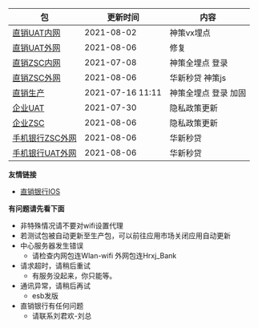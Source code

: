 |  包   | 更新时间  | 内容  |
|  ----  | ----  |----  |
| [直销UAT内网](https://www.pgyer.com/dsbank_uat)  | 2021-08-02 | 神策vx埋点 |
| [直销UAT外网](https://www.pgyer.com/dsbank_uat_w)  | 2021-08-06 | 修复 |
| [直销ZSC内网](https://www.pgyer.com/dsbank_zsc)  | 2021-07-08 | 神策全埋点 登录 |
| [直销ZSC外网](https://www.pgyer.com/dsbank_zsc_w)   | 2021-08-06 | 华新秒贷 神策js |
| [直销生产](https://www.pgyer.com/dsbank_release) | 2021-07-16 11:11| 神策全埋点 登录 加固|
| [企业UAT](https://www.pgyer.com/qyBank_uat)  | 2021-07-30 | 隐私政策更新 |
| [企业ZSC](https://www.pgyer.com/qyBank_zsc)   | 2021-08-06 | 隐私政策更新 |
| [手机银行ZSC外网](https://www.pgyer.com/pmobile_zsc_w)   | 2021-08-06 | 华新秒贷 |
| [手机银行UAT外网](https://www.pgyer.com/pmobile_uat_w)   | 2021-08-06 | 华新秒贷 |

**友情链接**
+ [直销银行IOS](http://d.7short.com/hrxjubank)

**有问题请先看下面**
+ 非特殊情况请不要对wifi设置代理
+ 若测试包被自动更新至生产包，可以前往应用市场关闭应用自动更新
+ 中心服务器发生错误
  + 请检查内网包连Wlan-wifi 外网包连Hrxj_Bank
+ 请求超时，请稍后重试 
  + 有服务没起来，你只能等。
+ 通讯异常，请稍后再试
  + esb发版
+ 直销银行有任何问题
  + 请联系刘君欢-刘总
